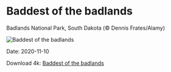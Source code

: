 # Baddest of the badlands

Badlands National Park, South Dakota (© Dennis Frates/Alamy)

![Baddest of the badlands](https://bing.com/th?id=OHR.LakotaBadlands_EN-US4467743045_UHD.jpg&rf=LaDigue_UHD.jpg&pid=hp&w=1024&h=576)

Date: 2020-11-10

Download 4k: [Baddest of the badlands](https://bing.com/th?id=OHR.LakotaBadlands_EN-US4467743045_UHD.jpg&rf=LaDigue_UHD.jpg&pid=hp&w=3840&h=2160)


